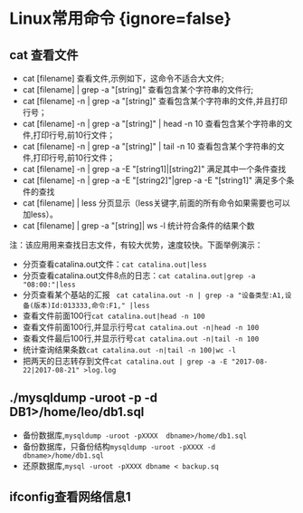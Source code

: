 # Linux常用命令 {ignore=false}

## cat 查看文件
* cat [filename]
查看文件,示例如下，这命令不适合大文件;
* cat [filename] | grep -a "[string]" 
查看包含某个字符串的文件行;
* cat [filename] -n | grep -a "[string]"
查看包含某个字符串的文件,并且打印行号；
* cat [filename] -n | grep -a "[string]" | head -n 10
查看包含某个字符串的文件,打印行号,前10行文件；
* cat [filename] -n | grep -a "[string]" | tail -n 10
查看包含某个字符串的文件,打印行号,前10行文件；
* cat [filename] -n | grep -a -E "[string1]|[string2]"
满足其中一个条件查找
* cat [filename] -n | grep -a -E "[string2]"|grep -a -E "[string1]"
满足多个条件的查找
* cat [filename] | less
分页显示（less关键字,前面的所有命令如果需要也可以加less）。
* cat [filename] | grep -a "[string]| ws -l
统计符合条件的结果个数



注：该应用用来查找日志文件，有较大优势，速度较快。下面举例演示：
* 分页查看catalina.out文件：``cat catalina.out|less``
* 分页查看catalina.out文件8点的日志：``cat catalina.out|grep -a "08:00:"|less``
* 分页查看某个基站的汇报 `` cat catalina.out -n | grep -a "设备类型:A1,设备(版本)Id:013333,命令:F1," |less``
* 查看文件前面100行``cat catalina.out|head -n 100``
* 查看文件前面100行,并显示行号``cat catalina.out -n|head -n 100``
* 查看文件最后100行,并显示行号``cat catalina.out -n|tail -n 100``
* 统计查询结果条数``cat catalina.out -n|tail -n 100|wc -l``
* 把两天的日志转存到文件``cat catalina.out | grep -a -E "2017-08-22|2017-08-21" >log.log``

## ./mysqldump -uroot -p -d DB1>/home/leo/db1.sql
* 备份数据库,``mysqldump -uroot -pXXXX  dbname>/home/db1.sql``
* 备份数据库，只备份结构``mysqldump -uroot -pXXXX -d dbname>/home/db1.sql``
* 还原数据库,``mysql -uroot -pXXXX dbname < backup.sq``


## ifconfig查看网络信息1


